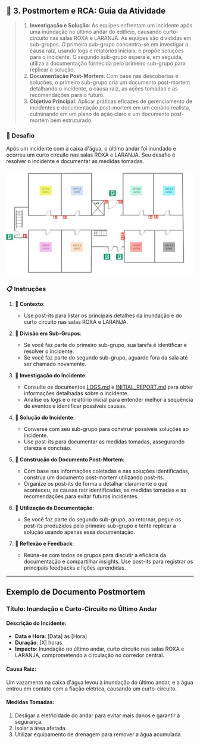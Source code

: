 ## 🎯 3. Postmortem e RCA: Guia da Atividade

> 1. **Investigação e Solução**:  As equipes enfrentam um incidente após uma inundação no último andar do edifício, causando curto-circuito nas salas ROXA e LARANJA. As equipes são divididas em sub-grupos. O primeiro sub-grupo concentra-se em investigar a causa raiz, usando logs e relatórios iniciais, e propõe soluções para o incidente. O segundo sub-grupo espera e, em seguida, utiliza a documentação fornecida pelo primeiro sub-grupo para replicar a solução.
> 2. **Documentação Post-Mortem**: Com base nas descobertas e soluções, o primeiro sub-grupo cria um documento post-mortem detalhando o incidente, a causa raiz, as ações tomadas e as recomendações para o futuro.
> 3. **Objetivo Principal**: Aplicar práticas eficazes de gerenciamento de incidentes e documentação post-mortem em um cenário realista, culminando em um plano de ação claro e um documento post-mortem bem estruturado.

### 🚨 Desafio
Após um incidente com a caixa d'água, o último andar foi inundado e ocorreu um curto circuito nas salas ROXA e LARANJA. Seu desafio é resolver o incidente e documentar as medidas tomadas.

![Mapa do Andar](./../img/mapa-colorido.jpg)

### 📋 Instruções

1. **🌊 Contexto**:
    - Use post-its para listar os principais detalhes da inundação e do curto circuito nas salas ROXA e LARANJA.

2. **🤝 Divisão em Sub-Grupos**:
    - Se você faz parte do primeiro sub-grupo, sua tarefa é identificar e resolver o incidente.
    - Se você faz parte do segundo sub-grupo, aguarde fora da sala até ser chamado novamente.

3. **🔎 Investigação do Incidente**:
    - Consulte os documentos [LOGS.md](./LOGS.md) e [INITIAL_REPORT.md](./INITIAL_REPORT.md) para obter informações detalhadas sobre o incidente.
    - Analise os logs e o relatório inicial para entender melhor a sequência de eventos e identificar possíveis causas.

4. **🔧 Solução do Incidente**:
    - Converse com seu sub-grupo para construir possíveis soluções ao incidente.
    - Use post-its para documentar as medidas tomadas, assegurando clareza e concisão.

5. **📜 Construção do Documento Post-Mortem**:
    - Com base nas informações coletadas e nas soluções identificadas, construa um documento post-mortem utilizando post-its. 
    - Organize os post-its de forma a detalhar claramente o que aconteceu, as causas raiz identificadas, as medidas tomadas e as recomendações para evitar futuros incidentes.

6. **📝 Utilização da Documentação**:
    - Se você faz parte do segundo sub-grupo, ao retornar, pegue os post-its produzidos pelo primeiro sub-grupo e tente replicar a solução usando apenas essa documentação.

7. **🔄 Reflexão e Feedback**:
    - Reúna-se com todos os grupos para discutir a eficácia da documentação e compartilhar insights. Use post-its para registrar os principais feedbacks e lições aprendidas.

---

## Exemplo de Documento Postmortem

### Título: Inundação e Curto-Circuito no Último Andar

#### Descrição do Incidente:
- **Data e Hora**: [Data] às [Hora]
- **Duração**: [X] horas
- **Impacto**: Inundação no último andar, curto circuito nas salas ROXA e LARANJA, comprometendo a circulação no corredor central.

#### Causa Raiz:
Um vazamento na caixa d'água levou à inundação do último andar, e a água entrou em contato com a fiação elétrica, causando um curto-circuito.

#### Medidas Tomadas:
1. Desligar a eletricidade do andar para evitar mais danos e garantir a segurança.
2. Isolar a área afetada.
3. Utilizar equipamento de drenagem para remover a água acumulada.
